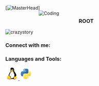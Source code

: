 [![MasterHead](https://www.netsecurity.com/wp-content/uploads/2020/06/hacker-2371490_1920.jpg)]
<img align="right" alt="Coding" width="400" src="https://media.tenor.com/Ynem_gBRU3YAAAAC/lester-hack.gif">
<h3 align="center">ROOT</h3>

<p align="left"> <img src="https://komarev.com/ghpvc/?username=crazystory&label=Profile%20views&color=0e75b6&style=flat" alt="crazystory" /> </p>

<h3 align="left">Connect with me:</h3>
<p align="left">
</p>

<h3 align="left">Languages and Tools:</h3>
<p align="left"> <a href="https://www.linux.org/" target="_blank" rel="noreferrer"> <img src="https://raw.githubusercontent.com/devicons/devicon/master/icons/linux/linux-original.svg" alt="linux" width="40" height="40"/> </a> <a href="https://www.python.org" target="_blank" rel="noreferrer"> <img src="https://raw.githubusercontent.com/devicons/devicon/master/icons/python/python-original.svg" alt="python" width="40" height="40"/> </a> </p>
